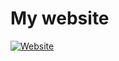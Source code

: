 # My website
[![Website](https://img.shields.io/website-up-down-green-red/https/faheel.com.svg?label=Website&style=for-the-badge)](https://faheel.com)
